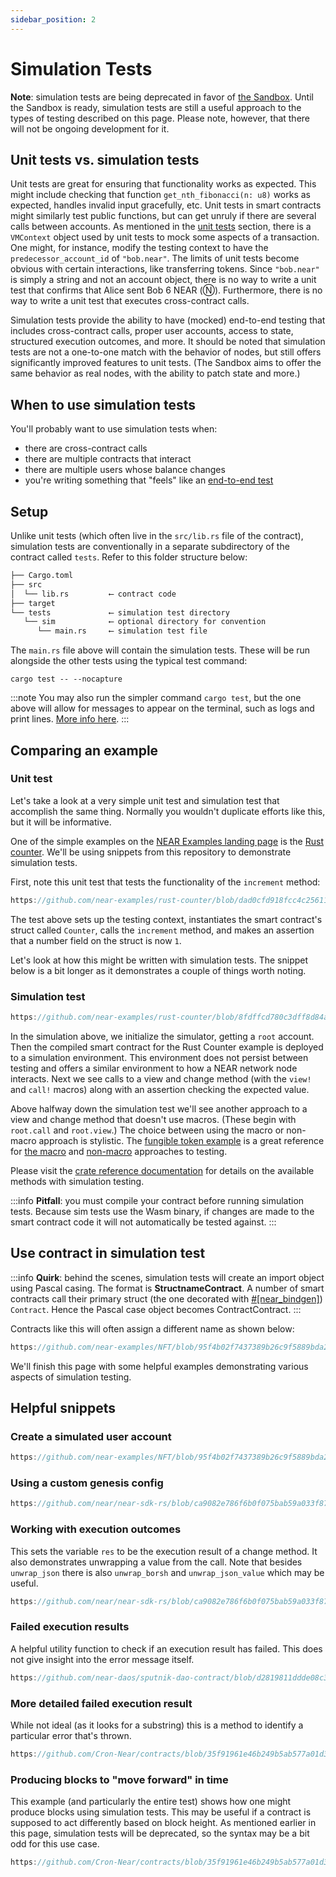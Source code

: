 ```yaml
---
sidebar_position: 2
---
```


# Simulation Tests

**Note**: simulation tests are being deprecated in favor of [the Sandbox](https://docs.near.org/docs/develop/contracts/sandbox). Until the Sandbox is ready, simulation tests are still a useful approach to the types of testing described on this page. Please note, however, that there will not be ongoing development for it.  

## Unit tests vs. simulation tests

Unit tests are great for ensuring that functionality works as expected. This might include checking that function `get_nth_fibonacci(n: u8)` works as expected, handles invalid input gracefully, etc. Unit tests in smart contracts might similarly test public functions, but can get unruly if there are several calls between accounts. As mentioned in the [unit tests](unit-tests.md) section, there is a `VMContext` object used by unit tests to mock some aspects of a transaction. One might, for instance, modify the testing context to have the `predecessor_account_id` of `"bob.near"`. The limits of unit tests become obvious with certain interactions, like transferring tokens. Since `"bob.near"` is simply a string and not an account object, there is no way to write a unit test that confirms that Alice sent Bob 6 NEAR (Ⓝ). Furthermore, there is no way to write a unit test that executes cross-contract calls.

Simulation tests provide the ability to have (mocked) end-to-end testing that includes cross-contract calls, proper user accounts, access to state, structured execution outcomes, and more. It should be noted that simulation tests are not a one-to-one match with the behavior of nodes, but still offers significantly improved features to unit tests. (The Sandbox aims to offer the same behavior as real nodes, with the ability to patch state and more.)  

## When to use simulation tests

You'll probably want to use simulation tests when:
- there are cross-contract calls
- there are multiple contracts that interact
- there are multiple users whose balance changes
- you're writing something that "feels" like an [end-to-end test](https://www.testim.io/blog/end-to-end-testing-guide)

## Setup

Unlike unit tests (which often live in the `src/lib.rs` file of the contract), simulation tests are conventionally in a separate subdirectory of the contract called `tests`. Refer to this folder structure below:

```sh
├── Cargo.toml
├── src
│  └── lib.rs         ⟵ contract code
├── target
└── tests             ⟵ simulation test directory
   └── sim            ⟵ optional directory for convention
      └── main.rs     ⟵ simulation test file
```

The `main.rs` file above will contain the simulation tests. These will be run alongside the other tests using the typical test command:

    cargo test -- --nocapture

:::note
You may also run the simpler command `cargo test`, but the one above will allow for messages to appear on the terminal, such as logs and print lines. <a href="https://doc.rust-lang.org/cargo/commands/cargo-test.html#display-options" target="_blank">More info here</a>.
:::

## Comparing an example

### Unit test

Let's take a look at a very simple unit test and simulation test that accomplish the same thing. Normally you wouldn't duplicate efforts like this, but it will be informative.

One of the simple examples on the <a href="https://near.dev" target="_blank">NEAR Examples landing page</a> is the <a href="https://examples.near.org/rust-counter" target="_blank">Rust counter</a>. We'll be using snippets from this repository to demonstrate simulation tests.

First, note this unit test that tests the functionality of the `increment` method:

```rust reference
https://github.com/near-examples/rust-counter/blob/dad0cfd918fcc4c25611307aa07ad377b97ea52b/contract/src/lib.rs#L128-L139
```

The test above sets up the testing context, instantiates the smart contract's struct called `Counter`, calls the `increment` method, and makes an assertion that a number field on the struct is now `1`.

Let's look at how this might be written with simulation tests. The snippet below is a bit longer as it demonstrates a couple of things worth noting.

### Simulation test

```rust reference
https://github.com/near-examples/rust-counter/blob/8fdffcd780c3dff8d84aa54c774dfbca66ad8289/contract/tests/sim/main.rs#L12-L64
```

In the simulation above, we initialize the simulator, getting a `root` account. Then the compiled smart contract for the Rust Counter example is deployed to a simulation environment. This environment does not persist between testing and offers a similar environment to how a NEAR network node interacts. Next we see calls to a view and change method (with the `view!` and `call!` macros) along with an assertion checking the expected value.

Above halfway down the simulation test we'll see another approach to a view and change method that doesn't use macros. (These begin with `root.call` and `root.view`.) The choice between using the macro or non-macro approach is stylistic. The <a href="https://examples.near.org/FT" target="_blank">fungible token example</a> is a great reference for <a href="https://github.com/near-examples/FT/blob/master/tests/sim/with_macros.rs" target="_blank">the macro</a> and <a href="https://github.com/near-examples/FT/blob/master/tests/sim/no_macros.rs" target="_blank">non-macro</a> approaches to testing.

Please visit the <a href="https://docs.rs/near-sdk-sim/latest/near_sdk_sim" target="_blank">crate reference documentation</a> for details on the available methods with simulation testing.

:::info
**Pitfall**: you must compile your contract before running simulation tests. Because sim tests use the Wasm binary, if changes are made to the smart contract code it will not automatically be tested against.
:::

## Use contract in simulation test

:::info
**Quirk**: behind the scenes, simulation tests will create an import object using Pascal casing. The format is **StructnameContract**. A number of smart contracts call their primary struct (the one decorated with [#[near_bindgen]](/contract-structure/near-bindgen)) `Contract`. Hence the Pascal case object becomes ContractContract.
:::

Contracts like this will often assign a different name as shown below:

```rust reference
https://github.com/near-examples/NFT/blob/95f4b02f7437389b26c9f5889bda272099c52b76/tests/sim/utils.rs#L3
```

We'll finish this page with some helpful examples demonstrating various aspects of simulation testing.

## Helpful snippets

### Create a simulated user account

```rust reference
https://github.com/near-examples/NFT/blob/95f4b02f7437389b26c9f5889bda272099c52b76/tests/sim/utils.rs#L75
```

### Using a custom genesis config

```rust reference
https://github.com/near/near-sdk-rs/blob/ca9082e786f6b0f075bab59a033f873e7f0ebc7f/examples/cross-contract-high-level/tests/general.rs#L15-L18
```

### Working with execution outcomes

This sets the variable `res` to be the execution result of a change method. It also demonstrates unwrapping a value from the call. Note that besides `unwrap_json` there is also `unwrap_borsh` and `unwrap_json_value` which may be useful. 

```rust reference
https://github.com/near/near-sdk-rs/blob/ca9082e786f6b0f075bab59a033f873e7f0ebc7f/examples/cross-contract-low-level/tests/general.rs#L95-L98
```

### Failed execution results

A helpful utility function to check if an execution result has failed. This does not give insight into the error message itself.

```rust reference
https://github.com/near-daos/sputnik-dao-contract/blob/d2819811ddde08c32592d484804b410348dd81ce/sputnikdao2/tests/utils/mod.rs#L30-L35
```

### More detailed failed execution result

While not ideal (as it looks for a substring) this is a method to identify a particular error that's thrown.

```rust reference
https://github.com/Cron-Near/contracts/blob/35f91961e46b249b5ab577a01d394fc7cb2a6099/manager/tests/sim/main.rs#L149-L172
```

### Producing blocks to "move forward" in time

This example (and particularly the entire test) shows how one might produce blocks using simulation tests. This may be useful if a contract is supposed to act differently based on block height. As mentioned earlier in this page, simulation tests will be deprecated, so the syntax may be a bit odd for this use case.

```rust reference
https://github.com/Cron-Near/contracts/blob/35f91961e46b249b5ab577a01d394fc7cb2a6099/manager/tests/sim/main.rs#L89-L100
```
